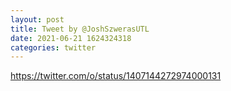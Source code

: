 ```yaml
--- 
layout: post 
title: Tweet by @JoshSzwerasUTL 
date: 2021-06-21 1624324318 
categories: twitter 
--- 
```

https://twitter.com/o/status/1407144272974000131